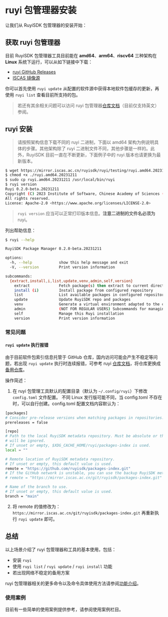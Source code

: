 # ruyi 包管理器安装

让我们从 RuyiSDK 包管理器的安装开始：

## 获取 ruyi 包管理器

目前 RuyiSDK 包管理器工具目前能在  **amd64**、**arm64**、**riscv64** 三种架构在 **Linux** 系统下运行，可以从如下链接中下载：

- [ruyi GitHub Releases](https://github.com/RuyiSDK/ruyi/releases/)
- [ISCAS 镜像源](https://mirror.iscas.ac.cn/ruyisdk/ruyi/releases/)

你可以首先使用 `ruyi update` 从配置的软件源中获得本地软件包缓存的更新，再使用 `ruyi list` 查看目前所支持的包。

> 若还有其余相关问题可以访问 ruyi 包管理器[仓库文档](https://github.com/RuyiSDK/ruyi)（目前仅支持英文）参阅。

## ruyi 安装

> 请按照架构信息下载不同的 ruyi 二进制，下面以 amd64 架构为例说明具体的步骤。其他架构除了 ruyi 二进制文件不同，其他步骤是一样的。此外，RuyiSDK 目前一直在不断更新，下面例子中的 ruyi 版本也请更换为最新版本。

```bash
$ wget https://mirror.iscas.ac.cn/ruyisdk/ruyi/testing/ruyi.amd64.20231211
$ chmod +x ./ruyi.amd64.20231211
$ sudo cp ruyi.amd64.20231211 /usr/local/bin/ruyi
$ ruyi version
Ruyi 0.2.0-beta.20231211
Copyright (C) 2023 Institute of Software, Chinese Academy of Sciences (ISCAS).
All rights reserved.
License: Apache-2.0 <https://www.apache.org/licenses/LICENSE-2.0>
```

> ``ruyi version`` 应当可以正常打印版本信息。**注意二进制的文件名必须为** ruyi。

列出帮助信息：

```bash
$ ruyi --help

RuyiSDK Package Manager 0.2.0-beta.20231211

options:
  -h, --help            show this help message and exit
  -V, --version         Print version information

subcommands:
  {extract,install,i,list,update,venv,admin,self,version}
    extract             Fetch package(s) then extract to current directory
    install (i)         Install package from configured repository
    list                List available packages in configured repository
    update              Update RuyiSDK repo and packages
    venv                Generate a virtual environment adapted to the chosen toolchain and profile
    admin               (NOT FOR REGULAR USERS) Subcommands for managing Ruyi Repos
    self                Manage this Ruyi installation
    version             Print version information


```

### 常见问题

#### `ruyi update` 执行报错

由于目前软件包索引信息托管于 GitHub 仓库，国内访问可能会产生不稳定等问题，若出现 `ruyi update` 执行时连续报错，可参考 ruyi [仓库文档](https://github.com/RuyiSDK/ruyi)，将仓库更换成 [备用仓库](https://mirror.iscas.ac.cn/git/ruyisdk/packages-index.git)。

操作简述：

1. 在 ruyi 包管理工具默认的配置目录（默认为 `~/.config/ruyi`）下修改 `config.toml` 文件配置。
不同 Linux 发行版可能不同，当 config.toml 不存在时，可以自行创建。config.toml 配置文档内容默认为：

```bash
[packages]
# Consider pre-release versions when matching packages in repositories.
prereleases = false

[repo]
# Path to the local RuyiSDK metadata repository. Must be absolute or the setting
# will be ignored.
# If unset or empty, $XDG_CACHE_HOME/ruyi/packages-index is used.
local = ""

# Remote location of RuyiSDK metadata repository.
# If unset or empty, this default value is used.
remote = "https://github.com/ruyisdk/packages-index.git"
# If the GitHub network is unstable, you can use the backup RuyiSDK metadata repository.
# remote = "https://mirror.iscas.ac.cn/git/ruyisdk/packages-index.git"

# Name of the branch to use.
# If unset or empty, this default value is used.
branch = "main"
```

2. 将 remote 的值修改为： `https://mirror.iscas.ac.cn/git/ruyisdk/packages-index.git` 再重新执行 `ruyi update` 即可。

## 总结

以上场景介绍了 ruyi 包管理器和工具的基本使用，包括：

- 安装 `ruyi`
- 使用 `ruyi list` / `ruyi update` / `ruyi install` 功能
- 若出现网络不稳定的备用方案

ruyi 包管理器相关的更多命令以及命令具体使用方法请参阅[功能介绍](../Package-Manager/index.md)。

### 使用案例

目前有一些简单的使用案例提供参考，请参阅使用案例栏目。
